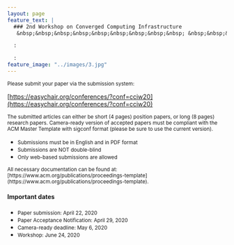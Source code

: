 ```yaml
---
layout: page
feature_text: | 
  ### 2nd Workshop on Converged Computing Infrastructure
   &nbsp;&nbsp;&nbsp;&nbsp;&nbsp;&nbsp;&nbsp;&nbsp;&nbsp; &nbsp;&nbsp;&nbsp;&nbsp;&nbsp;&nbsp;&nbsp;&nbsp;&nbsp; &nbsp;&nbsp;&nbsp;&nbsp;&nbsp;&nbsp;&nbsp;&nbsp;&nbsp; &nbsp;&nbsp;&nbsp;&nbsp;&nbsp;&nbsp;&nbsp;&nbsp;&nbsp;  &nbsp;&nbsp;&nbsp;&nbsp;&nbsp;&nbsp;&nbsp;&nbsp;&nbsp; &nbsp;&nbsp;&nbsp;&nbsp;&nbsp;&nbsp;&nbsp;&nbsp;&nbsp; June 23, 2020 Stockholm, Sweden

  :

  :
feature_image: "../images/3.jpg"
---
```

<small>
Please submit your paper via the submission system:</small>

[https://easychair.org/conferences/?conf=cciw20](https://easychair.org/conferences/?conf=cciw20)

<small>The submitted articles can either be short (4 pages) position papers, or long (8 pages) research papers.
Camera-ready version of accepted papers must be compliant with the ACM Master Template with sigconf  format (please be sure to use the current version).</small>

* <small>Submissions must be in English and in PDF format</small>
* <small>Submissions are NOT double-blind</small>
* <small>Only web-based submissions are allowed</small>

<small>
All necessary documentation can be found at: [https://www.acm.org/publications/proceedings-template](https://www.acm.org/publications/proceedings-template). 
</small>

#### Important dates

* <small>Paper submission: April 22, 2020</small>
* <small>Paper Acceptance Notification: April 29, 2020</small>
* <small>Camera-ready deadline: May 6, 2020</small>
* <small>Workshop: June 24, 2020</small>
